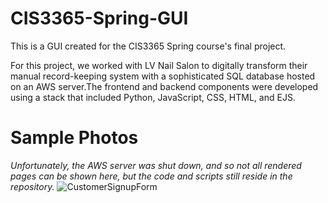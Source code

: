 # CIS3365-Spring-GUI
This is a GUI created for the CIS3365 Spring course's final project.

For this project, we worked with LV Nail Salon to digitally transform their manual record-keeping system with a sophisticated SQL database hosted on an AWS server.The frontend and backend components were developed using a stack that included Python, JavaScript, CSS, HTML, and EJS.

# Sample Photos
*Unfortunately, the AWS server was shut down, and so not all rendered pages can be shown here, but the code and scripts still reside in the repository.*
![CustomerSignupForm](Prjoect_Images/CustomerSignUpForm.png)
